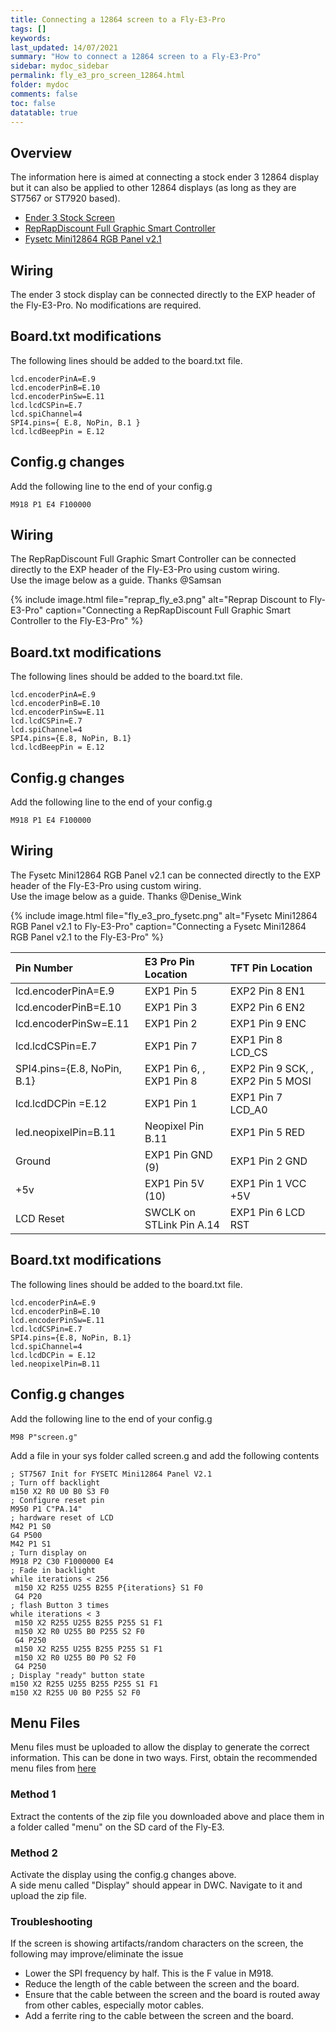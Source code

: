 ```yaml
---
title: Connecting a 12864 screen to a Fly-E3-Pro
tags: []
keywords: 
last_updated: 14/07/2021
summary: "How to connect a 12864 screen to a Fly-E3-Pro"
sidebar: mydoc_sidebar
permalink: fly_e3_pro_screen_12864.html
folder: mydoc
comments: false
toc: false
datatable: true
---
```


## Overview

The information here is aimed at connecting a stock ender 3 12864 display but it can also be applied to other 12864 displays (as long as they are ST7567 or ST7920 based). 

<ul id="profileTabs" class="nav nav-tabs">
    <li class="active"><a class="noCrossRef" href="#e3stock" data-toggle="tab">Ender 3 Stock Screen</a></li>
    <li><a class="noCrossRef" href="#reprap" data-toggle="tab">RepRapDiscount Full Graphic Smart Controller</a></li>
    <li><a class="noCrossRef" href="#fysetc" data-toggle="tab">Fysetc Mini12864 RGB Panel v2.1</a></li>
</ul>
  <div class="tab-content">
<div role="tabpanel" class="tab-pane active" id="e3stock" markdown="1">

## Wiring

The ender 3 stock display can be connected directly to the EXP header of the Fly-E3-Pro. No modifications are required.

## Board.txt modifications

The following lines should be added to the board.txt file.

```
lcd.encoderPinA=E.9
lcd.encoderPinB=E.10
lcd.encoderPinSw=E.11
lcd.lcdCSPin=E.7
lcd.spiChannel=4
SPI4.pins={ E.8, NoPin, B.1 }
lcd.lcdBeepPin = E.12
```

## Config.g changes

Add the following line to the end of your config.g

```
M918 P1 E4 F100000
```

</div>

<div role="tabpanel" class="tab-pane" id="reprap" markdown="1">

## Wiring

The RepRapDiscount Full Graphic Smart Controller can be connected directly to the EXP header of the Fly-E3-Pro using custom wiring.  
Use the image below as a guide. Thanks @Samsan

{% include image.html file="reprap_fly_e3.png" alt="Reprap Discount to Fly-E3-Pro" caption="Connecting a RepRapDiscount Full Graphic Smart Controller to the Fly-E3-Pro" %}

## Board.txt modifications

The following lines should be added to the board.txt file.

```
lcd.encoderPinA=E.9
lcd.encoderPinB=E.10
lcd.encoderPinSw=E.11
lcd.lcdCSPin=E.7
lcd.spiChannel=4
SPI4.pins={E.8, NoPin, B.1}
lcd.lcdBeepPin = E.12
```

## Config.g changes

Add the following line to the end of your config.g

```
M918 P1 E4 F100000
```

</div>

<div role="tabpanel" class="tab-pane" id="fysetc" markdown="1">

## Wiring

The Fysetc Mini12864 RGB Panel v2.1 can be connected directly to the EXP header of the Fly-E3-Pro using custom wiring.  
Use the image below as a guide. Thanks @Denise_Wink

{% include image.html file="fly_e3_pro_fysetc.png" alt="Fysetc Mini12864 RGB Panel v2.1 to Fly-E3-Pro" caption="Connecting a Fysetc Mini12864 RGB Panel v2.1 to the Fly-E3-Pro" %}

<div class="datatable-begin"></div>

|Pin Number|E3 Pro Pin Location|TFT Pin Location|
| :------------- |:-------------|:-------------|
|lcd.encoderPinA=E.9|EXP1 Pin 5|EXP2 Pin 8 EN1|
|lcd.encoderPinB=E.10|EXP1 Pin 3|EXP2 Pin 6 EN2|
|lcd.encoderPinSw=E.11|EXP1 Pin 2|EXP1 Pin 9 ENC|
|lcd.lcdCSPin=E.7|EXP1 Pin 7|EXP1 Pin 8 LCD_CS|
|SPI4.pins={E.8, NoPin, B.1}|EXP1 Pin 6, , EXP1 Pin 8|EXP2 Pin 9 SCK, , EXP2 Pin 5 MOSI|
|lcd.lcdDCPin =E.12|EXP1 Pin 1|EXP1 Pin 7 LCD_A0|
|led.neopixelPin=B.11|Neopixel Pin B.11|EXP1 Pin 5 RED|
|Ground|EXP1 Pin GND (9)|EXP1 Pin 2 GND|
|+5v|EXP1 Pin 5V (10)|EXP1 Pin 1 VCC +5V|
|LCD Reset|SWCLK on STLink Pin A.14|EXP1 Pin 6 LCD RST|

<div class="datatable-end"></div>

## Board.txt modifications

The following lines should be added to the board.txt file.

```
lcd.encoderPinA=E.9
lcd.encoderPinB=E.10
lcd.encoderPinSw=E.11
lcd.lcdCSPin=E.7
SPI4.pins={E.8, NoPin, B.1}
lcd.spiChannel=4
lcd.lcdDCPin = E.12
led.neopixelPin=B.11
```

## Config.g changes

Add the following line to the end of your config.g

```
M98 P"screen.g"
```

Add a file in your sys folder called screen.g and add the following contents
```
; ST7567 Init for FYSETC Mini12864 Panel V2.1
; Turn off backlight
m150 X2 R0 U0 B0 S3 F0
; Configure reset pin
M950 P1 C"PA.14"
; hardware reset of LCD
M42 P1 S0
G4 P500
M42 P1 S1
; Turn display on
M918 P2 C30 F1000000 E4
; Fade in backlight
while iterations < 256
 m150 X2 R255 U255 B255 P{iterations} S1 F0
 G4 P20
; flash Button 3 times
while iterations < 3
 m150 X2 R255 U255 B255 P255 S1 F1
 m150 X2 R0 U255 B0 P255 S2 F0
 G4 P250
 m150 X2 R255 U255 B255 P255 S1 F1
 m150 X2 R0 U255 B0 P0 S2 F0
 G4 P250
; Display "ready" button state
m150 X2 R255 U255 B255 P255 S1 F1
m150 X2 R255 U0 B0 P255 S2 F0
```

</div>

</div>

## Menu Files

Menu files must be uploaded to allow the display to generate the correct information. This can be done in two ways.
First, obtain the recommended menu files from [here](https://github.com/jadonmmiller/UltimateDuetMenuSystem/releases/)

### Method 1

Extract the contents of the zip file you downloaded above and place them in a folder called "menu" on the SD card of the Fly-E3. 

### Method 2

Activate the display using the config.g changes above.  
A side menu called "Display" should appear in DWC. Navigate to it and upload the zip file.  

### Troubleshooting

If the screen is showing artifacts/random characters on the screen, the following may improve/eliminate the issue

* Lower the SPI frequency by half. This is the F value in M918.  
* Reduce the length of the cable between the screen and the board.  
* Ensure that the cable between the screen and the board is routed away from other cables, especially motor cables.  
* Add a ferrite ring to the cable between the screen and the board.  